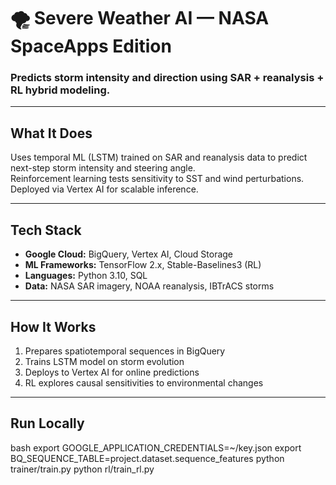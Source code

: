 # 🌪️ Severe Weather AI — NASA SpaceApps Edition

### Predicts storm intensity and direction using SAR + reanalysis + RL hybrid modeling.

---

## What It Does
Uses temporal ML (LSTM) trained on SAR and reanalysis data to predict next-step storm intensity and steering angle.  
Reinforcement learning tests sensitivity to SST and wind perturbations.  
Deployed via Vertex AI for scalable inference.

---

## Tech Stack
- **Google Cloud:** BigQuery, Vertex AI, Cloud Storage  
- **ML Frameworks:** TensorFlow 2.x, Stable-Baselines3 (RL)  
- **Languages:** Python 3.10, SQL  
- **Data:** NASA SAR imagery, NOAA reanalysis, IBTrACS storms  

---

## How It Works
1. Prepares spatiotemporal sequences in BigQuery  
2. Trains LSTM model on storm evolution  
3. Deploys to Vertex AI for online predictions  
4. RL explores causal sensitivities to environmental changes  

---

## Run Locally
bash
export GOOGLE_APPLICATION_CREDENTIALS=~/key.json
export BQ_SEQUENCE_TABLE=project.dataset.sequence_features
python trainer/train.py
python rl/train_rl.py
